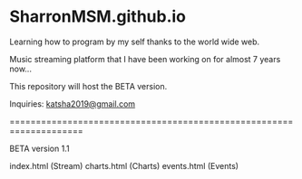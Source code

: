 # SharronMSM.github.io

Learning how to program by my self thanks to the world wide web.

Music streaming platform that I have been working on for almost 7 years now...

This repository will host the BETA version.

Inquiries: katsha2019@gmail.com

====================================================================

BETA version 1.1

index.html (Stream)
charts.html (Charts)
events.html (Events)
